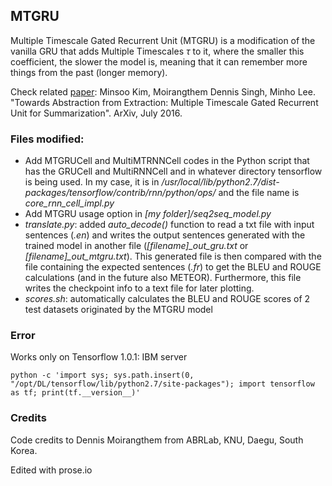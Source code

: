 ## MTGRU

Multiple Timescale Gated Recurrent Unit (MTGRU) is a modification of the vanilla GRU that adds Multiple Timescales $\tau$ to it, where the smaller this coefficient, the slower the model is, meaning that it can remember more things from the past (longer memory).

Check related [paper](https://arxiv.org/abs/1607.00718): Minsoo Kim, Moirangthem Dennis Singh, Minho Lee. "Towards Abstraction from Extraction: Multiple Timescale Gated Recurrent Unit for Summarization". ArXiv, July 2016.

### Files modified:
* Add MTGRUCell and MultiMTRNNCell codes in the Python script that has the GRUCell and MultiRNNCell and in whatever directory tensorflow is being used. In my case, it is in _/usr/local/lib/python2.7/dist-packages/tensorflow/contrib/rnn/python/ops/_ and the file name is _core_rnn_cell_impl.py_
* Add MTGRU usage option in *[my folder]/seq2seq_model.py*
* *translate.py*: added *auto_decode()* function to read a txt file with input sentences (_.en_) and writes the output sentences generated with the trained model in another file (*[filename]_out_gru.txt* or *[filename]_out_mtgru.txt*). This generated file is then compared with the file containing the expected sentences (*.fr*) to get the BLEU and ROUGE calculations (and in the future also METEOR). Furthermore, this file writes the checkpoint info to a text file for later plotting.
* *scores.sh*: automatically calculates the BLEU and ROUGE scores of 2 test datasets originated by the MTGRU model

### Error
Works only on Tensorflow 1.0.1: IBM server

  ```python -c 'import sys; sys.path.insert(0, "/opt/DL/tensorflow/lib/python2.7/site-packages"); import tensorflow as tf; print(tf.__version__)'```

### Credits
Code credits to Dennis Moirangthem from ABRLab, KNU, Daegu, South Korea.

Edited with prose.io
